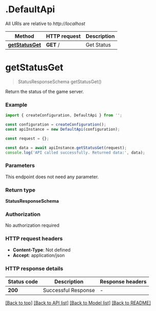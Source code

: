 # .DefaultApi

All URIs are relative to *http://localhost*

Method | HTTP request | Description
------------- | ------------- | -------------
[**getStatusGet**](DefaultApi.md#getStatusGet) | **GET** / | Get Status


# **getStatusGet**
> StatusResponseSchema getStatusGet()

Return the status of the game server.

### Example


```typescript
import { createConfiguration, DefaultApi } from '';

const configuration = createConfiguration();
const apiInstance = new DefaultApi(configuration);

const request = {};

const data = await apiInstance.getStatusGet(request);
console.log('API called successfully. Returned data:', data);
```


### Parameters
This endpoint does not need any parameter.


### Return type

**StatusResponseSchema**

### Authorization

No authorization required

### HTTP request headers

 - **Content-Type**: Not defined
 - **Accept**: application/json


### HTTP response details
| Status code | Description | Response headers |
|-------------|-------------|------------------|
**200** | Successful Response |  -  |

[[Back to top]](#) [[Back to API list]](README.md#documentation-for-api-endpoints) [[Back to Model list]](README.md#documentation-for-models) [[Back to README]](README.md)


